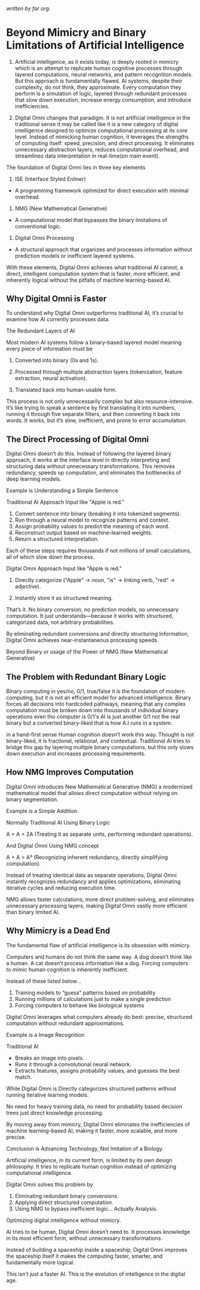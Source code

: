 
<link rel="preload" as='style' href="https://actwu.github.io/md.css"/>
<link rel="stylesheet" href="https://actwu.github.io/md.css"/>

###### written by far org.

# Beyond Mimicry and Binary Limitations of Artificial Intelligence

1. Artificial intelligence, as it exists today, is deeply rooted in mimicry which is an attempt to replicate human cognitive processes through layered computations, neural networks, and pattern recognition models. But this approach is fundamentally flawed. AI systems, despite their complexity, do not think, they approximate. Every computation they perform is a simulation of logic, layered through redundant processes that slow down execution, increase energy consumption, and introduce inefficiencies.

2. Digital Omni changes that paradigm. It is not artificial intelligence in the traditional sense it may be called like it is a new category of digital intelligence designed to optimize computational processing at its core level. Instead of mimicking human cognition, it leverages the strengths of computing itself: speed, precision, and direct processing. It eliminates unnecessary abstraction layers, reduces computational overhead, and streamlines data interpretation in real-time(on main event).

The foundation of Digital Omni lies in three key elements

1. ISE (Interface Styled Enliner) 
- A programming framework optimized for direct execution with minimal overhead.

1. NMG (New Mathematical Generative)
-  A computational model that bypasses the binary limitations of conventional logic.

1. Digital Omni Processing
- A structural approach that organizes and processes information without prediction models or inefficient layered systems.

With these elements, Digital Omni achieves what traditional AI cannot, a direct, intelligent computation system that is faster, more efficient, and inherently logical without the pitfalls of machine learning-based AI.

## Why Digital Omni is Faster

To understand why Digital Omni outperforms traditional AI, it’s crucial to examine how AI currently processes data.

The Redundant Layers of AI

Most modern AI systems follow a binary-based layered model meaning every piece of information must be

1. Converted into binary (0s and 1s).

2. Processed through multiple abstraction layers (tokenization, feature extraction, neural activation).

3. Translated back into human-usable form.

This process is not only unnecessarily complex but also resource-intensive. It’s like trying to speak a sentence by first translating it into numbers, running it through five separate filters, and then converting it back into words. It works, but it’s slow, inefficient, and prone to error accumulation.

## The Direct Processing of Digital Omni

Digital Omni doesn’t do this. Instead of following the layered binary approach, it works at the interface level in directly interpreting and structuring data without unnecessary transformations. This removes redundancy, speeds up computation, and eliminates the bottlenecks of deep learning models.

Example is Understanding a Simple Sentence

Traditional AI Approach
Input like "Apple is red."

1. Convert sentence into binary (breaking it into tokenized segments).
2. Run through a neural model to recognize patterns and context.
3. Assign probability values to predict the meaning of each word.
4. Reconstruct output based on machine-learned weights.
5. Return a structured interpretation.

Each of these steps requires thousands if not millions of small calculations, all of which slow down the process.

Digital Omni Approach
Input like "Apple is red."

1. Directly categorize ("Apple" → noun, "is" → linking verb, "red" → adjective).

2. Instantly store it as structured meaning.

That’s it. No binary conversion, no prediction models, no unnecessary computation. It just understands—because it works with structured, categorized data, not arbitrary probabilities.

By eliminating redundant conversions and directly structuring information, Digital Omni achieves near-instantaneous processing speeds.

Beyond Binary or usage of the Power of NMG (New Mathematical Generative)

## The Problem with Redundant Binary Logic

Binary computing in yes/no, 0/1, true/false it is the foundation of modern computing, but it is not an efficient model for advanced intelligence. Binary forces all decisions into hardcoded pathways, meaning that any complex computation must be broken down into thousands of individual binary operations even tho computer is 0/1's AI is just another 0/1 not the real binary but a converted binary-liked that is how A.I runs in a system.

in a hand-first sense Human cognition doesn’t work this way. Thought is not binary-liked, it is fractional, relational, and contextual. Traditional AI tries to bridge this gap by layering multiple binary computations, but this only slows down execution and increases processing requirements.

## How NMG Improves Computation

Digital Omni introduces New Mathematical Generative (NMG) a modernized mathematical model that allows direct computation without relying on binary segmentation.

Example is a Simple Addition.

Normally Traditional AI Using Binary Logic

A + A = 2A (Treating it as separate units, performing redundant operations).

And Digital Omni Using NMG concept

A + A = A² (Recognizing inherent redundancy, directly simplifying computation).

Instead of treating identical data as separate operations, Digital Omni instantly recognizes redundancy and applies optimizations, eliminating iterative cycles and reducing execution time.

NMG allows faster calculations, more direct problem-solving, and eliminates unnecessary processing layers, making Digital Omni vastly more efficient than binary limited AI.

## Why Mimicry is a Dead End

The fundamental flaw of artificial intelligence is its obsession with mimicry.

Computers and humans do not think the same way. A dog doesn’t think like a human. A cat doesn’t process information like a dog. Forcing computers to mimic human cognition is inherently inefficient.

Instead of these listed below...

1. Training models to “guess” patterns based on probability
2. Running millions of calculations just to make a single prediction
3. Forcing computers to behave like biological systems

Digital Omni leverages what computers already do best: precise, structured computation without redundant approximations.

Example is a Image Recognition

Traditional AI 
- Breaks an image into pixels.
- Runs it through a convolutional neural network.
- Extracts features, assigns probability values, and guesses the best match.

While Digital Omni is Directly categorizes structured patterns without running iterative learning models.

No need for heavy training data, no need for probability based decision trees just direct knowledge processing.

By moving away from mimicry, Digital Omni eliminates the inefficiencies of machine learning-based AI, making it faster, more scalable, and more precise.

Conclusion is Advancing Technology, Not Imitation of a Biology.

Artificial intelligence, in its current form, is limited by its own design philosophy. It tries to replicate human cognition instead of optimizing computational intelligence.

Digital Omni solves this problem by

1. Eliminating redundant binary conversions.
2. Applying direct structured computation.
3. Using NMG to bypass inefficient logic... Actually Analysis.

Optimizing digital intelligence without mimicry.

AI tries to be human, Digital Omni doesn’t need to. It processes knowledge in its most efficient form, without unnecessary transformations.

Instead of building a spaceship inside a spaceship, Digital Omni improves the spaceship itself it makes the computing faster, smarter, and fundamentally more logical.

This isn’t just a faster AI. This is the evolution of intelligence in the digital age.


